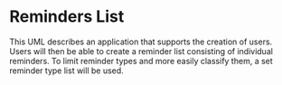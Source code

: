 # Reminders List

This UML describes an application that supports the creation of users. Users will then be able to create a reminder list consisting of individual reminders. To limit reminder types and more easily classify them, a set reminder type list will be used.